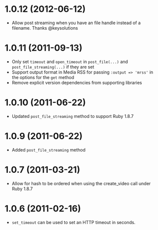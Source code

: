 # 1.0.12 (2012-06-12)

* Allow post streaming when you have an file handle instead of a filename. Thanks @keysolutions

# 1.0.11 (2011-09-13)

 * Only set `timeout` and `open_timeout` in `post_file(...)` and `post_file_streaming(...)` if they are set
 * Support output format in Media RSS for passing `:output => 'mrss'` in the options for the `get` method
 * Remove explicit version dependencies from supporting libraries

# 1.0.10 (2011-06-22)

 * Updated `post_file_streaming` method to support Ruby 1.8.7

# 1.0.9 (2011-06-22)

 * Added `post_file_streaming` method 
 
# 1.0.7 (2011-03-21)

 * Allow for hash to be ordered when using the create_video call under Ruby 1.8.7

# 1.0.6 (2011-02-16)

 * `set_timeout` can be used to set an HTTP timeout in seconds.
